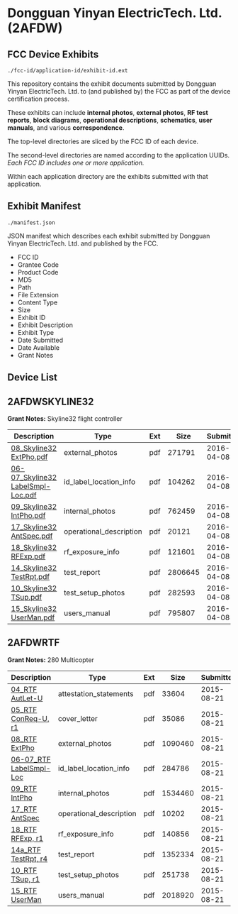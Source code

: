 # Dongguan Yinyan ElectricTech. Ltd. (2AFDW)
## FCC Device Exhibits

```
./fcc-id/application-id/exhibit-id.ext
```

This repository contains the exhibit documents submitted by Dongguan Yinyan ElectricTech. Ltd. to (and published by) the FCC as part of the device certification process.

These exhibits can include **internal photos**, **external photos**, **RF test reports**, **block diagrams**, **operational descriptions**, **schematics**, **user manuals**, and various **correspondence**.

The top-level directories are sliced by the FCC ID of each device.

The second-level directories are named according to the application UUIDs. *Each FCC ID includes one or more application.*

Within each application directory are the exhibits submitted with that application. 

## Exhibit Manifest

```
./manifest.json
```

JSON manifest which describes each exhibit submitted by Dongguan Yinyan ElectricTech. Ltd. and published by the FCC.

- FCC ID
- Grantee Code
- Product Code
- MD5
- Path
- File Extension
- Content Type
- Size
- Exhibit ID
- Exhibit Description
- Exhibit Type
- Date Submitted
- Date Available
- Grant Notes

## Device List
## 2AFDWSKYLINE32
**Grant Notes:** Skyline32 flight controller

| Description | Type | Ext | Size | Submitted | Available |
| ----------- | ---- | --- | ---- | --------- | --------- |
| [08_Skyline32 ExtPho.pdf](2AFDWSKYLINE32/ec4be62b02715fa32a0059cfd4522de2/2953996.pdf) | external_photos | pdf | 271791 | 2016-04-08 | 2016-04-08 |
| [06-07_Skyline32 LabelSmpl-Loc.pdf](2AFDWSKYLINE32/ec4be62b02715fa32a0059cfd4522de2/2953995.pdf) | id_label_location_info | pdf | 104262 | 2016-04-08 | 2016-04-08 |
| [09_Skyline32 IntPho.pdf](2AFDWSKYLINE32/ec4be62b02715fa32a0059cfd4522de2/2953997.pdf) | internal_photos | pdf | 762459 | 2016-04-08 | 2016-04-08 |
| [17_Skyline32 AntSpec.pdf](2AFDWSKYLINE32/ec4be62b02715fa32a0059cfd4522de2/2954005.pdf) | operational_description | pdf | 20121 | 2016-04-08 | 2016-04-08 |
| [18_Skyline32 RFExp.pdf](2AFDWSKYLINE32/ec4be62b02715fa32a0059cfd4522de2/2954006.pdf) | rf_exposure_info | pdf | 121601 | 2016-04-08 | 2016-04-08 |
| [14_Skyline32 TestRpt.pdf](2AFDWSKYLINE32/ec4be62b02715fa32a0059cfd4522de2/2954002.pdf) | test_report | pdf | 2806645 | 2016-04-08 | 2016-04-08 |
| [10_Skyline32 TSup.pdf](2AFDWSKYLINE32/ec4be62b02715fa32a0059cfd4522de2/2953998.pdf) | test_setup_photos | pdf | 282593 | 2016-04-08 | 2016-04-08 |
| [15_Skyline32 UserMan.pdf](2AFDWSKYLINE32/ec4be62b02715fa32a0059cfd4522de2/2954003.pdf) | users_manual | pdf | 795807 | 2016-04-08 | 2016-04-08 |
## 2AFDWRTF
**Grant Notes:** 280 Multicopter

| Description | Type | Ext | Size | Submitted | Available |
| ----------- | ---- | --- | ---- | --------- | --------- |
| [04_RTF AutLet-U](2AFDWRTF/d276fb87fc66112417be6fc9bfcf88f6/2721180.pdf) | attestation_statements | pdf | 33604 | 2015-08-21 | 2015-08-21 |
| [05_RTF ConReq-U, r1](2AFDWRTF/d276fb87fc66112417be6fc9bfcf88f6/2721182.pdf) | cover_letter | pdf | 35086 | 2015-08-21 | 2015-08-21 |
| [08_RTF ExtPho](2AFDWRTF/d276fb87fc66112417be6fc9bfcf88f6/2721186.pdf) | external_photos | pdf | 1090460 | 2015-08-21 | 2015-08-21 |
| [06-07_RTF LabelSmpl-Loc](2AFDWRTF/d276fb87fc66112417be6fc9bfcf88f6/2721184.pdf) | id_label_location_info | pdf | 284786 | 2015-08-21 | 2015-08-21 |
| [09_RTF IntPho](2AFDWRTF/d276fb87fc66112417be6fc9bfcf88f6/2721188.pdf) | internal_photos | pdf | 1534460 | 2015-08-21 | 2015-08-21 |
| [17_RTF AntSpec](2AFDWRTF/d276fb87fc66112417be6fc9bfcf88f6/2721229.pdf) | operational_description | pdf | 10202 | 2015-08-21 | 2015-08-21 |
| [18_RTF RFExp, r1](2AFDWRTF/d276fb87fc66112417be6fc9bfcf88f6/2721649.pdf) | rf_exposure_info | pdf | 140856 | 2015-08-21 | 2015-08-21 |
| [14a_RTF TestRpt, r4](2AFDWRTF/d276fb87fc66112417be6fc9bfcf88f6/2721213.pdf) | test_report | pdf | 1352334 | 2015-08-21 | 2015-08-21 |
| [10_RTF TSup, r1](2AFDWRTF/d276fb87fc66112417be6fc9bfcf88f6/2721195.pdf) | test_setup_photos | pdf | 251738 | 2015-08-21 | 2015-08-21 |
| [15_RTF UserMan](2AFDWRTF/d276fb87fc66112417be6fc9bfcf88f6/2721219.pdf) | users_manual | pdf | 2018920 | 2015-08-21 | 2015-08-21 |
